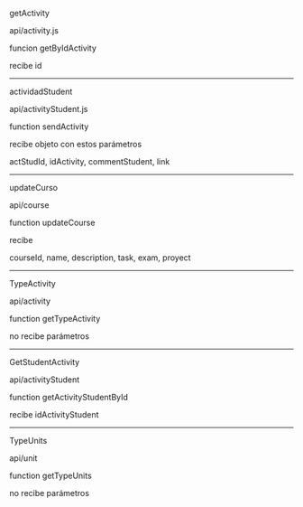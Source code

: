 getActivity

api/activity.js

funcion getByIdActivity

recibe id

---

actividadStudent

api/activityStudent.js

function sendActivity

recibe objeto con estos parámetros

actStudId,
idActivity,
commentStudent,
link

---

updateCurso

api/course

function updateCourse

recibe

courseId,
name,
description,
task,
exam,
proyect

---

TypeActivity

api/activity

function getTypeActivity

no recibe parámetros

---

GetStudentActivity

api/activityStudent

function getActivityStudentById

recibe idActivityStudent

---

TypeUnits

api/unit

function getTypeUnits

no recibe parámetros
